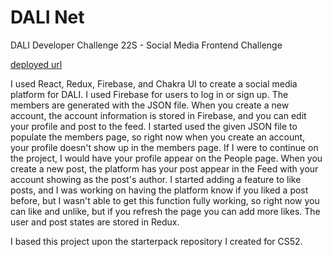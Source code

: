 # DALI Net

DALI Developer Challenge 22S - Social Media Frontend Challenge

[deployed url](https://dali-net.netlify.app)

I used React, Redux, Firebase, and Chakra UI to create a social media platform for DALI. I used Firebase for users to log in or sign up. The members are generated with the JSON file. When you create a new account, the account information is stored in Firebase, and you can edit your profile and post to the feed. I started used the given JSON file to populate the members page, so right now when you create an account, your profile doesn't show up in the members page. If I were to continue on the project, I would have your profile appear on the People page. When you create a new post, the platform has your post appear in the Feed with your account showing as the post's author. I started adding a feature to like posts, and I was working on having the platform know if you liked a post before, but I wasn't able to get this function fully working, so right now you can like and unlike, but if you refresh the page you can add more likes. The user and post states are stored in Redux. 

I based this project upon the starterpack repository I created for CS52.

